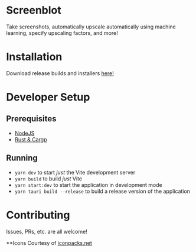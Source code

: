 # Screenblot

Take screenshots, automatically upscale automatically using machine learning, specify upscaling factors, and more!

# Installation

Download release builds and installers [here!](https://github.com/SpikeHD/Screenblot/releases)

# Developer Setup

## Prerequisites

* [NodeJS](https://nodejs.org/)
* [Rust & Cargp](https://www.rust-lang.org/tools/install)

## Running

* `yarn dev` to start *just* the Vite development server
* `yarn build` to build *just* Vite
* `yarn start:dev` to start the application in development mode
* `yarn tauri build --release` to build a release version of the application


# Contributing

Issues, PRs, etc. are all welcome!

**Icons Courtesy of [iconpacks.net](https://www.iconpacks.net/)